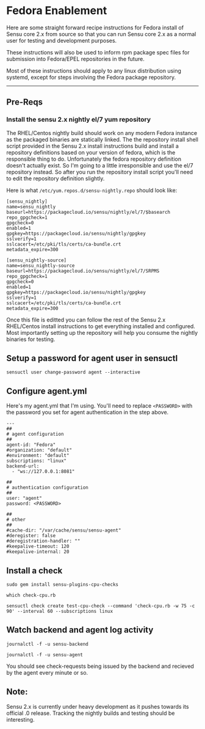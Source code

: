 # Fedora Enablement

Here are some straight forward recipe instructions for Fedora install of Sensu core 2.x from source so that you can run Sensu core 2.x as a normal user for testing and development purposes.

These instructions will also be used to inform rpm package spec files for submission into Fedora/EPEL repositories in the future.

Most of these instructions should apply to any linux distribution using systemd, except for steps involving the Fedora package repository.

---

## Pre-Reqs
### Install the sensu 2.x nightly el/7 yum repository

The RHEL/Centos nightly build should work on any modern Fedora instance as the packaged binaries are statically linked. 
The the repository install shell script provided in the Sensu 2.x install instructions build and install a repository definitions based on your version of fedora, which is the responsible thing to do. Unfortunately the fedora repository definition doesn't actually exist. So I'm going to a little irresponsible and use the el/7 repository instead.  So after you run the repository install script you'll need to edit the repository definition slightly.

Here is what `/etc/yum.repos.d/sensu-nightly.repo` should look like:

```
[sensu_nightly]
name=sensu_nightly
baseurl=https://packagecloud.io/sensu/nightly/el/7/$basearch
repo_gpgcheck=1
gpgcheck=0
enabled=1
gpgkey=https://packagecloud.io/sensu/nightly/gpgkey
sslverify=1
sslcacert=/etc/pki/tls/certs/ca-bundle.crt
metadata_expire=300

[sensu_nightly-source]
name=sensu_nightly-source
baseurl=https://packagecloud.io/sensu/nightly/el/7/SRPMS
repo_gpgcheck=1
gpgcheck=0
enabled=1
gpgkey=https://packagecloud.io/sensu/nightly/gpgkey
sslverify=1
sslcacert=/etc/pki/tls/certs/ca-bundle.crt
metadata_expire=300
```

Once this file is editted you can follow the rest of the Sensu 2.x RHEL/Centos install instructions to get everything installed and configured.  
Most importantly setting up the repository will help you consume the nightly binaries for testing.


## Setup a password for agent user in sensuctl
`sensuctl user change-password agent --interactive`

## Configure agent.yml
Here's my agent.yml that I'm using.  You'll need to replace `<PASSWORD>` with the password you set for agent authentication in the step above.

```
---
##
# agent configuration
##
agent-id: "Fedora"
#organization: "default"
#environment: "default"
subscriptions: "linux"
backend-url:
  - "ws://127.0.0.1:8081"

##
# authentication configuration
##
user: "agent"
password: <PASSWORD> 

##
# other
##
#cache-dir: "/var/cache/sensu/sensu-agent"
#deregister: false
#deregistration-handler: ""
#keepalive-timeout: 120
#keepalive-internal: 20
```

## Install a check
`sudo gem install sensu-plugins-cpu-checks`

`which check-cpu.rb`

`sensuctl check create test-cpu-check --command 'check-cpu.rb -w 75 -c 90' --interval 60 --subscriptions linux`

## Watch backend and agent log activity
`journalctl -f -u sensu-backend`

`journalctl -f -u sensu-agent`

You should see check-requests being issued by the backend and recieved by the agent every minute or so.


## Note:

Sensu 2.x is currently under heavy development as it pushes towards its official .0 release.  Tracking the nightly builds and testing should be interesting.


